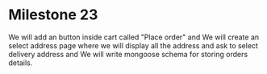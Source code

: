 <h1>Milestone 23</h1>
We will add an button inside cart called "Place order" and We will create an select address page where we will display all the address and ask to select delivery address and We will write mongoose schema for storing orders details.
